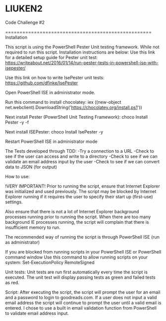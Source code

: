# LIUKEN2
Code Challenge #2

===================================================
Installation

This script is using the PowerShell Pester Unit testing framework. While not required to run this script. Installation instructions are below:
Use this link for a detailed setup guide for Pester unit test:
    https://writeabout.net/2016/01/14/run-pester-tests-in-powershell-ise-with-isepester/

Use this link on how to write IsePester unit tests:
    https://github.com/dfinke/IsePester

Open PowerShell ISE in administrator mode.

Run this command to install chocolatey:
    iex ((new-object net.webclient).DownloadString('https://chocolatey.org/install.ps1'))

Next install Pester (PowerShell Unit Testing Framework):
    choco Install Pester -y -f

Next install ISEPester:
    choco Install IsePester -y

Restart PowerShell ISE in administrator mode

The Tests developed through TDD:
-Try a connection to a URL
-Check to see if the user can access and write to a directory
-Check to see if we can validate an email address input by the user
-Check to see if we can convert data to JSON (for output)

How to use:

!VERY IMPORTANT!
Prior to running the script, ensure that Internet Explorer was initialized and used previously. The script may be blocked by Internet Explorer running if it requires the user to specify
their start up (first-use) settings.

Also ensure that there is not a lot of Internet Explorer background processes running prior to running the script. When there are too many background IE processes running, the script will
complain that there is insufficient memory to run.

The recommended way of running the script is through PowerShell ISE (run as administrator)

If you are blocked from running scripts in your PowerShell ISE or PowerShell command window
Use this command to allow running scripts on your system:
Set-ExecutionPolicy RemoteSigned


Unit tests:
    Unit tests are run first automatically every time the script is executed.
    The unit test will display passing tests as green and failed tests as red.
    
Script:
    After executing the script, the script will prompt the user for an email and a password to login to goodreads.com. If a user does not input a valid email address
    the script will continue to prompt the user until a valid email is entered. I chose to use a built in email validation function from PowerShell to validate email address input.

